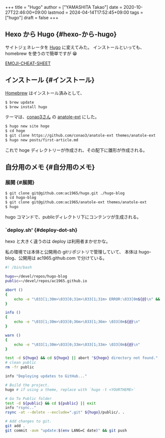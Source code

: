 +++
title = "Hugo"
author = ["YAMASHITA Takao"]
date = 2020-10-27T22:46:00+09:00
lastmod = 2024-04-14T17:52:45+09:00
tags = ["hugo"]
draft = false
+++

## Hexo から Hugo {#hexo-から-hugo}

サイトジェネレータを [Hugo](https://gohugo.io) に変えてみた。
インストールといっても、homebrew を使うので簡単ですが :grin:

[EMOJI-CHEAT-SHEET](https://www.webfx.com/tools/emoji-cheat-sheet/)


## インストール {#インストール}

[Homebrew](https://brew.sh/index_ja) はインストール済みとして、

```sh
$ brew update
$ brew install hugo
```

テーマは、[conao3さん](https://conao3.com) の
[anatole-ext](https://github.com/conao3/anatole-ext) にした。

```sh
$ hugo new site hoge
$ cd hoge
$ git clone https://github.com/conao3/anatole-ext themes/anatole-ext
$ hugo new posts/first-article.md
```

これで hoge ディレクトリーが作成され、その配下に雛形が作成される。


## 自分用のメモ {#自分用のメモ}


### 展開 {#展開}

```sh
$ git clone git@github.com:ac1965/hugo.git ./hugo-blog
$ cd hugo-blog
$ git clone git@github.com:ac1965/anatole-ext themes/anatole-ext
$ hugo
```

hugo コマンドで、publicディレクトリ下にコンテンツが生成される。


### \`deploy.sh' {#deploy-dot-sh}

hexo と大きく違うのは deploy は利用者まかせかな。

私の環境では本体と公開用の gitリポジトリで管理していて、 本体は
hugo-blog、公開用は ac1965.github.com で分けている。

```sh
#! /bin/bash

hugo=~/devel/repos/hugo-blog
public=~/devel/repos/ac1965.github.io

abort ()
{
    echo -e "\033[1;30m>\033[0;31m>\033[1;31m> ERROR:\033[0m${@}\n" && exit
}

info ()
{
    echo -e "\033[1;30m>\033[0;36m>\033[1;36m> \033[0m${@}\n"
}

warn ()
{
    echo -e "\033[1;30m>\033[0;33m>\033[1;33m> \033[0m${@}\n"
}

test -d ${hugo} && cd ${hugo} || abort "${hogo} directory not found."
# clean public
rm -fr public

info "Deploying updates to GitHub..."

# Build the project.
hugo # if using a theme, replace with `hugo -t <YOURTHEME>`

# Go To Public folder
test -d ${public} && cd ${public} || exit
info "rsync.."
rsync -at --delete --exclude=".git" ${hugo}/public/. .

# Add changes to git.
git add .
git commit -avm "update:$(env LANG=C date)" && git push
```
